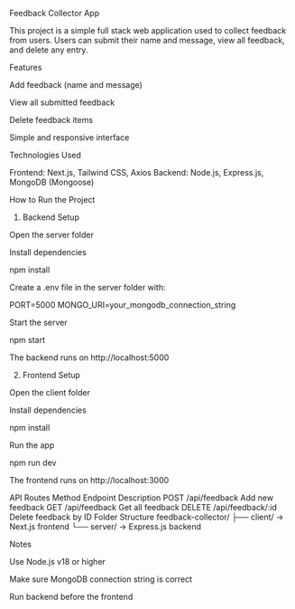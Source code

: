 Feedback Collector App

This project is a simple full stack web application used to collect feedback from users.
Users can submit their name and message, view all feedback, and delete any entry.

Features

Add feedback (name and message)

View all submitted feedback

Delete feedback items

Simple and responsive interface

Technologies Used

Frontend: Next.js, Tailwind CSS, Axios
Backend: Node.js, Express.js, MongoDB (Mongoose)

How to Run the Project
1. Backend Setup

Open the server folder

Install dependencies

npm install


Create a .env file in the server folder with:

PORT=5000
MONGO_URI=your_mongodb_connection_string


Start the server

npm start


The backend runs on http://localhost:5000

2. Frontend Setup

Open the client folder

Install dependencies

npm install


Run the app

npm run dev


The frontend runs on http://localhost:3000

API Routes
Method	Endpoint	Description
POST	/api/feedback	Add new feedback
GET	/api/feedback	Get all feedback
DELETE	/api/feedback/:id	Delete feedback by ID
Folder Structure
feedback-collector/
├── client/   → Next.js frontend
└── server/   → Express.js backend

Notes

Use Node.js v18 or higher

Make sure MongoDB connection string is correct

Run backend before the frontend